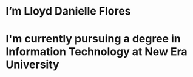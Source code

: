 <h1>I’m Lloyd Danielle Flores<h1/>
  
I'm currently pursuing a degree in Information Technology at New Era University



